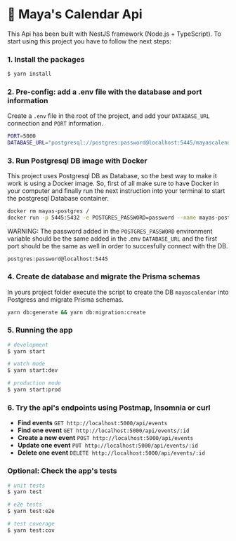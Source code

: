# :calendar: Maya's Calendar Api

This Api has been built with NestJS framework (Node.js + TypeScript). To start using this project you have to follow the next steps:

### 1. Install the packages

```bash
$ yarn install
```

### 2. Pre-config: add a .env file with the database and port information

Create a `.env` file in the root of the project, and add your `DATABASE_URL` connection and `PORT` information.

```bash
PORT=5000
DATABASE_URL="postgresql://postgres:password@localhost:5445/mayascalendar"
```

### 3. Run Postgresql DB image with Docker

This project uses Postgresql DB as Database, so the best way to make it work is using a Docker image. So, first of all make sure to have Docker in your computer and finally run the next instruction into your terminal to start the postgresql Database container.

```bash
docker rm mayas-postgres /
docker run -p 5445:5432 -e POSTGRES_PASSWORD=password --name mayas-postgres postgres
```

WARNING:
The password added in the `POSTGRES_PASSWORD` environment variable should be the same added in the .env `DATABASE_URL` and the first port should be the same as well in order to succesfully connect with the DB.

`postgres:password@localhost:5445`

### 4. Create de database and migrate the Prisma schemas

In yours project folder execute the script to create the DB `mayascalendar` into Postgress and migrate Prisma schemas.

```bash
yarn db:generate && yarn db:migration:create
```

### 5. Running the app

```bash
# development
$ yarn start

# watch mode
$ yarn start:dev

# production mode
$ yarn start:prod
```

### 6. Try the api's endpoints using Postmap, Insomnia or curl

- **Find events**           `GET http://localhost:5000/api/events`
- **Find one event**        `GET http://localhost:5000/api/events/:id`
- **Create a new event**    `POST http://localhost:5000/api/events`
- **Update one event**      `PUT http://localhost:5000/api/events/:id`
- **Delete one event**      `DELETE http://localhost:5000/api/events/:id`

### Optional: Check the app's tests

```bash
# unit tests
$ yarn test

# e2e tests
$ yarn test:e2e

# test coverage
$ yarn test:cov
```
